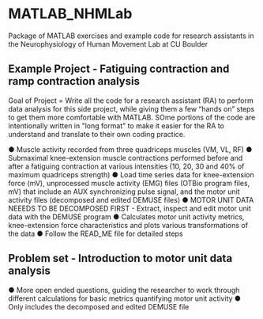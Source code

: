 # MATLAB_NHMLab
Package of MATLAB exercises and example code for research assistants in the Neurophysiology of Human Movement Lab at CU Boulder

Example Project - Fatiguing contraction and ramp contraction analysis
-----------------------------------------------------------------------
Goal of Project = Write all the code for a research assistant (RA) to perform data analysis for this side project, while giving them a few “hands on” steps to get them more comfortable with MATLAB. SOme portions of the code are intentionally written in "long format" to make it easier for the RA to understand and translate to their own coding practice.

●	Muscle activity recorded from three quadriceps muscles (VM, VL, RF)
●	Submaximal knee-extension muscle contractions performed before and after a fatiguing contraction at various intensities (10, 20, 30 and 40% of maximum quadriceps strength)
●	Load time series data for knee-extension force (mV), unprocessed muscle activity (EMG) files (OTBio program files, mV) that include an AUX synchronizing pulse signal, and the motor unit activity files (decomposed and edited DEMUSE files)
●	MOTOR UNIT DATA NEEEDS TO BE DECOMPOSED FIRST - Extract, inspect and edit motor unit data with the DEMUSE program
●	Calculates motor unit activity metrics, knee-extension force characteristics and plots various transformations of the data
●	Follow the READ_ME file for detailed steps


Problem set - Introduction to motor unit data analysis
-----------------------------------------------------------------------
●	More open ended questions, guiding the researcher to work through different calculations for basic metrics quantifying motor unit activity
●	Only includes the decomposed and edited DEMUSE file
